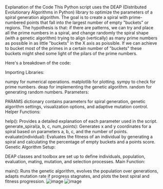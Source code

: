 Explanation of the Code
This Python script uses the DEAP (Distributed Evolutionary Algorithms in Python) library to optimize the parameters of a spiral generation algorithm. The goal is to create a spiral with prime-numbered points that fall into the largest number of empty "buckets" or regions.
The hypothesis is that: if there are patterns, we can try and place all the prime numbers in a spiral, and change randomly the spiral shape (with a genetic algorithm) trying to align (vertically) as many prime numbers as possible in as little "buckets" in the X axis as poissible. If we can achieve to bucket most of the primes in a certain number of "buckets" these buckets might shed some light of the pilars of the prime numbers.

Here's a breakdown of the code:

Importing Libraries:

numpy for numerical operations.
matplotlib for plotting.
sympy to check for prime numbers.
deap for implementing the genetic algorithm.
random for generating random numbers.
Parameters:

PARAMS dictionary contains parameters for spiral generation, genetic algorithm settings, visualization options, and adaptive mutation control.
Helper Functions:

help(): Provides a detailed explanation of each parameter used in the script.
generate_spiral(a, b, c, num_points): Generates x and y coordinates for a spiral based on parameters a, b, c, and the number of points.
evaluate(individual): Evaluates the fitness of an individual by generating a spiral and calculating the percentage of empty buckets and a points score.
Genetic Algorithm Setup:

DEAP classes and toolbox are set up to define individuals, population, evaluation, mating, mutation, and selection processes.
Main Function:

main(): Runs the genetic algorithm, evolves the population over generations, adapts mutation rate if progress stagnates, and plots the best spiral and fitness progression.
![image](https://github.com/user-attachments/assets/4f1d6eac-805c-43b2-bc8f-376f2c3c0e4f)
![image](https://github.com/user-attachments/assets/64dab54a-a3dd-4f54-bacd-62f00dba5ef4)

